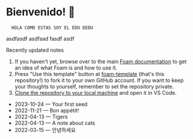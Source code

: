 
# Bienvenido! 🌱

```
  HOLA COMO ESTAS SOY EL EDU DEDU
```


asdfasdf asdfsad fasdf asdf 

Recently updated notes

1. If you haven't yet, browse over to the main [Foam documentation](https://foambubble.github.io/foam) to get an idea of what Foam is and how to use it.
2. Press "Use this template" button at [foam-template](https://github.com/foambubble/foam-template/generate) (that's this repository!) to fork it to your own GitHub account. If you want to keep your thoughts to yourself, remember to set the repository private.
3. [Clone the repository to your local machine](https://help.github.com/en/github/creating-cloning-and-archiving-repositories/cloning-a-repository) and open it in VS Code.
 
- 2023-10-24 — Your first seed
- 2022-11-21 — Bon appétit!
- 2022-04-13 — Tigers
- 2022-04-13 — A note about cats
- 2022-03-15 — 안녕하세요
